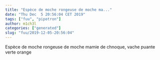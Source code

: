 ```yaml
---
title: "Espèce de moche rongeuse de moche ma..."
date: "Thu Dec  5 20:56:04 CET 2019"
tags: ["fuu", "pipotron"]
author: m1ch3l
categories: ["generated"]
slug: "fuu/2019-12-05-20:56:04"
---
```


Espèce de moche rongeuse de moche mamie de chnoque, vache puante verte orange
